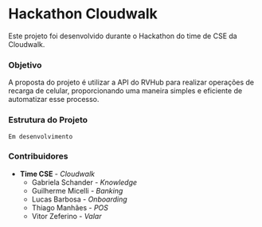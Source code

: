 # Hackathon Cloudwalk

Este projeto foi desenvolvido durante o Hackathon do time de CSE da Cloudwalk.

### Objetivo

A proposta do projeto é utilizar a API do RVHub para realizar operações de recarga de celular, proporcionando uma maneira simples e eficiente de automatizar esse processo.

### Estrutura do Projeto

```
Em desenvolvimento
```

### Contribuidores

- **Time CSE** - _Cloudwalk_
  - Gabriela Schander - _Knowledge_
  - Guilherme Micelli - _Banking_
  - Lucas Barbosa - _Onboarding_
  - Thiago Manhães - _POS_
  - Vitor Zeferino - _Valar_
